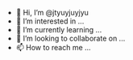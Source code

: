 - 👋 Hi, I’m @jtyuyjuyjyu
- 👀 I’m interested in ...
- 🌱 I’m currently learning ...
- 💞️ I’m looking to collaborate on ...
- 📫 How to reach me ...

<!---
jtyuyjuyjyu/jtyuyjuyjyu is a ✨ special ✨ repository because its `README.md` (this file) appears on your GitHub profile.
You can click the Preview link to take a look at your changes.
--->
